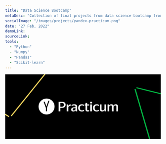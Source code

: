 ```yaml
---
title: "Data Science Bootcamp"
metaDesc: "Collection of final projects from data science bootcamp from Yandex Practicum."
socialImage: "/images/projects/yandex-practicum.png"
date: "27 Feb, 2022"
demoLink:
sourceLink:
tools:
  - "Python"
  - "Numpy"
  - "Pandas"
  - "Scikit-learn"
---
```


![banner](/images/projects/yandex-practicum.png)
